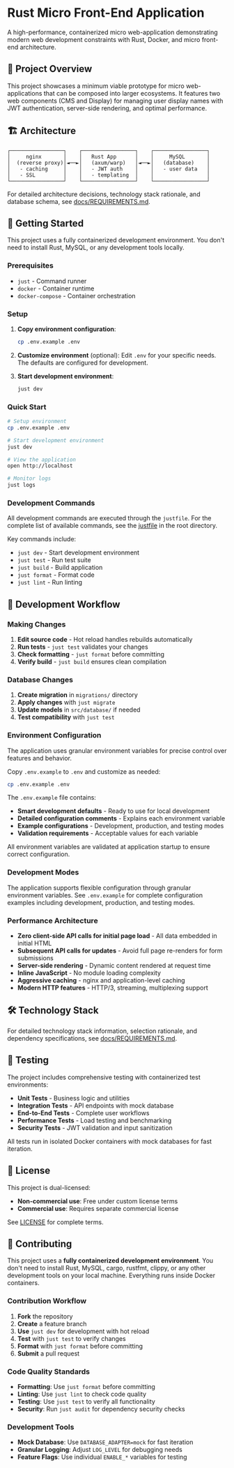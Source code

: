 # Rust Micro Front-End Application

A high-performance, containerized micro web-application demonstrating modern web development constraints with Rust, Docker, and micro front-end architecture.

## 🎯 Project Overview

This project showcases a minimum viable prototype for micro web-applications that can be composed into larger ecosystems. It features two web components (CMS and Display) for managing user display names with JWT authentication, server-side rendering, and optimal performance.

## 🏗️ Architecture

```
┌─────────────────┐    ┌─────────────────┐    ┌─────────────────┐
│     nginx       │    │   Rust App      │    │     MySQL       │
│  (reverse proxy)│◄──►│   (axum/warp)   │◄──►│   (database)    │
│   - caching     │    │   - JWT auth    │    │   - user data   │
│   - SSL         │    │   - templating  │    │                 │
└─────────────────┘    └─────────────────┘    └─────────────────┘
```

For detailed architecture decisions, technology stack rationale, and database schema, see [docs/REQUIREMENTS.md](docs/REQUIREMENTS.md).

## 🚀 Getting Started

This project uses a fully containerized development environment. You don't need to install Rust, MySQL, or any development tools locally.

### Prerequisites

- `just` - Command runner
- `docker` - Container runtime
- `docker-compose` - Container orchestration

### Setup

1. **Copy environment configuration**:
   ```bash
   cp .env.example .env
   ```

2. **Customize environment** (optional):
   Edit `.env` for your specific needs. The defaults are configured for development.

3. **Start development environment**:
   ```bash
   just dev
   ```

### Quick Start

```bash
# Setup environment
cp .env.example .env

# Start development environment
just dev

# View the application
open http://localhost

# Monitor logs
just logs
```

### Development Commands

All development commands are executed through the `justfile`. For the complete list of available commands, see the [justfile](justfile) in the root directory.

Key commands include:
- `just dev` - Start development environment
- `just test` - Run test suite
- `just build` - Build application
- `just format` - Format code
- `just lint` - Run linting

## 🔧 Development Workflow

### Making Changes

1. **Edit source code** - Hot reload handles rebuilds automatically
2. **Run tests** - `just test` validates your changes
3. **Check formatting** - `just format` before committing
4. **Verify build** - `just build` ensures clean compilation

### Database Changes

1. **Create migration** in `migrations/` directory
2. **Apply changes** with `just migrate`
3. **Update models** in `src/database/` if needed
4. **Test compatibility** with `just test`

### Environment Configuration

The application uses granular environment variables for precise control over features and behavior.

Copy `.env.example` to `.env` and customize as needed:
```bash
cp .env.example .env
```

The `.env.example` file contains:
- **Smart development defaults** - Ready to use for local development
- **Detailed configuration comments** - Explains each environment variable
- **Example configurations** - Development, production, and testing modes
- **Validation requirements** - Acceptable values for each variable

All environment variables are validated at application startup to ensure correct configuration.

### Development Modes

The application supports flexible configuration through granular environment variables. See `.env.example` for complete configuration examples including development, production, and testing modes.

### Performance Architecture

- **Zero client-side API calls for initial page load** - All data embedded in initial HTML
- **Subsequent API calls for updates** - Avoid full page re-renders for form submissions
- **Server-side rendering** - Dynamic content rendered at request time
- **Inline JavaScript** - No module loading complexity
- **Aggressive caching** - nginx and application-level caching
- **Modern HTTP features** - HTTP/3, streaming, multiplexing support

## 🛠️ Technology Stack

For detailed technology stack information, selection rationale, and dependency specifications, see [docs/REQUIREMENTS.md](docs/REQUIREMENTS.md).

## 🧪 Testing

The project includes comprehensive testing with containerized test environments:

- **Unit Tests** - Business logic and utilities
- **Integration Tests** - API endpoints with mock database
- **End-to-End Tests** - Complete user workflows
- **Performance Tests** - Load testing and benchmarking
- **Security Tests** - JWT validation and input sanitization

All tests run in isolated Docker containers with mock databases for fast iteration.

## 📄 License

This project is dual-licensed:
- **Non-commercial use**: Free under custom license terms
- **Commercial use**: Requires separate commercial license

See [LICENSE](LICENSE) for complete terms.

## 🤝 Contributing

This project uses a **fully containerized development environment**. You don't need to install Rust, MySQL, cargo, rustfmt, clippy, or any other development tools on your local machine. Everything runs inside Docker containers.

### Contribution Workflow
1. **Fork** the repository
2. **Create** a feature branch
3. **Use** `just dev` for development with hot reload
4. **Test** with `just test` to verify changes
5. **Format** with `just format` before committing
6. **Submit** a pull request

### Code Quality Standards
- **Formatting**: Use `just format` before committing
- **Linting**: Use `just lint` to check code quality
- **Testing**: Use `just test` to verify all functionality
- **Security**: Run `just audit` for dependency security checks

### Development Tools
- **Mock Database**: Use `DATABASE_ADAPTER=mock` for fast iteration
- **Granular Logging**: Adjust `LOG_LEVEL` for debugging needs
- **Feature Flags**: Use individual `ENABLE_*` variables for testing

